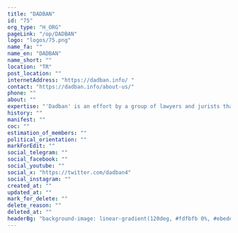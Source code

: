 ```yaml
---
title: "DADBAN"
id: "75"
org_type: "H_ORG"
pageLink: "/op/DADBAN"
logo: "logos/75.png"
name_fa: ""
name_en: "DADBAN"
name_short: ""
location: "TR"
post_location: ""
internetAddress: "https://dadban.info/ "
contact: "https://dadban.info/about-us/"
phone: ""
about: ""
expertise: "'Dadban' is an effort by a group of lawyers and jurists that started working in November 1400. The main goal of Dodban is to provide legal advice to citizens who work in the field of human rights in any way. In addition to counseling, Dodban produces educational content to inform citizens. It should be mentioned that Dodban does not have any commercial activity and offers all its services for free. Dadban is only a legal and educational base and is not affiliated with any political organization and does not follow any political line of thought."
history: ""
manifest: ""
coc: ""
estimation_of_members: ""
political_orientation: ""
markForEdit: ""
social_telegram: ""
social_facebook: ""
social_youtube: ""
social_x: "https://twitter.com/dadban4"
social_instagram: ""
created_at: ""
updated_at: ""
mark_for_delete: ""
delete_reason: ""
deleted_at: ""
headerBg: "background-image: linear-gradient(120deg, #fdfbfb 0%, #ebedee 100%);"
---
```


